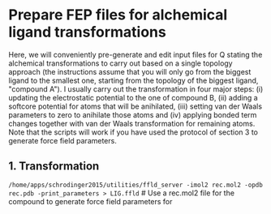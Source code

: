 # Prepare FEP files for alchemical ligand transformations

Here, we will conveniently pre-generate and edit input files for Q stating the alchemical transformations to carry out based on a single topology approach (the instructions assume that you will only go from the biggest ligand to the smallest one, starting from the topology of the biggest ligand, "compound A"). I usually carry out the transformation in four major steps: (i) updating the electrostatic potential to the one of compound B, (ii) adding a softcore potential for atoms that will be anihilated, (iii) setting van der Waals parameters to zero to anihilate those atoms and (iv) applying bonded term changes together with van der Waals transformation for remaining atoms. Note that the scripts will work if you have used the protocol of section 3 to generate force field parameters.


## **1. Transformation**

```/home/apps/schrodinger2015/utilities/ffld_server -imol2 rec.mol2 -opdb rec.pdb -print_parameters > LIG.ffld``` # Use a rec.mol2 file for the compound to generate force field parameters for
